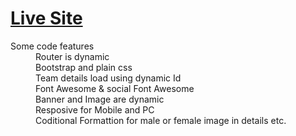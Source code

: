 # [Live Site](https://elated-colden-7f6e16.netlify.app/)

<dl>
  <dt>Some code features</dt>
  <dd>Router is dynamic</dd>
  <dd>Bootstrap and plain css</dd>
  <dd>Team details load using dynamic Id</dd>
  <dd>Font Awesome & social Font Awesome</dd>
  <dd>Banner and Image are dynamic</dd>
  <dd>Resposive for Mobile and PC</dd>
  <dd>Coditional Formattion for male or female image in details etc.</dd> 
</dl>
